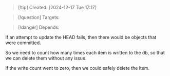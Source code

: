
>[!tip] Created: [2024-12-17 Tue 17:17]

>[!question] Targets: 

>[!danger] Depends: 

If an attempt to update the HEAD fails, then there would be objects that were committed.

So we need to count how many times each item is written to the db, so that we can delete them without any issue.

If the write count went to zero, then we could safely delete the item.

